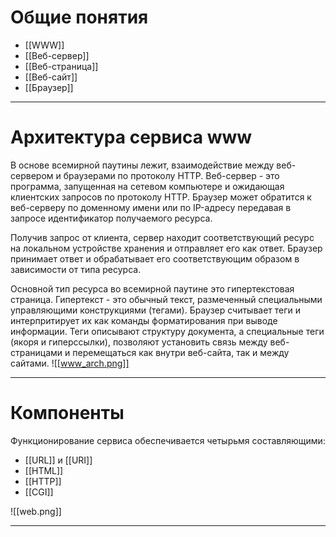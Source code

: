# Общие понятия
- [[WWW]]
- [[Веб-сервер]]
- [[Веб-страница]]
- [[Веб-сайт]]
- [[Браузер]]
***
# Архитектура сервиса www
В основе всемирной паутины лежит, взаимодействие между веб-сервером и браузерами по протоколу HTTP. Веб-сервер - это программа, запущенная на сетевом компьютере и ожидающая клиентских запросов по протоколу HTTP. Браузер может обратится к веб-серверу по доменному имени или по IP-адресу передавая в запросе идентификатор получаемого ресурса. 

Получив запрос от клиента, сервер находит соответствующий ресурс на локальном устройстве хранения и отправляет его как ответ. Браузер принимает ответ и обрабатывает его соответствующим образом в зависимости от типа ресурса.

Основной тип ресурса во всемирной паутине это гипертекстовая страница.
Гипертекст - это обычный текст, размеченный специальными управляющими конструкциями (тегами). Браузер считывает теги и интерпритирует их как команды форматирования при выводе информации. Теги описывают структуру документа, а специальные теги (якоря и гиперссылки), позволяют установить связь между веб-страницами и перемещаться как внутри веб-сайта, так и между сайтами.
![[www_arch.png]]
***
# Компоненты
Функционирование сервиса обеспечивается четырьмя составляющими:
- [[URL]] и [[URI]]
- [[HTML]]
- [[HTTP]]
- [[CGI]]

![[web.png]]
***

